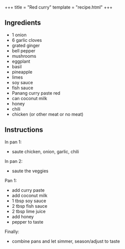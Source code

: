 +++
title = "Red curry"
template = "recipe.html"
+++

## Ingredients

- 1 onion
- 6 garlic cloves
- grated ginger
- bell pepper
- mushrooms
- eggplant
- basil
- pineapple
- limes
- soy sauce
- fish sauce
- Panang curry paste red
- can coconut milk
- honey
- chili
- chicken (or other meat or no meat)


## Instructions

In pan 1:
- saute chicken, onion, garlic, chili

In pan 2:
- saute the veggies

Pan 1:
- add curry paste
- add coconut milk
- 1 tbsp soy sauce
- 2 tbsp fish sauce
- 2 tbsp lime juice
- add honey
- pepper to taste

Finally:
- combine pans and let simmer, season/adjust to taste
